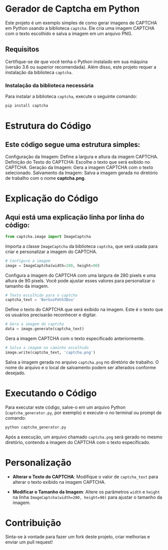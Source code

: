 # Gerador de Captcha em Python

Este projeto é um exemplo simples de como gerar imagens de CAPTCHA em Python usando a biblioteca `captcha`. Ele cria uma imagem CAPTCHA com o texto escolhido e salva a imagem em um arquivo PNG.

## Requisitos

Certifique-se de que você tenha o Python instalado em sua máquina (versão 3.6 ou superior recomendada). Além disso, este projeto requer a instalação da biblioteca `captcha`.

### Instalação da biblioteca necessária

Para instalar a biblioteca `captcha`, execute o seguinte comando:

```bash
pip install captcha
```
# Estrutura do Código

## Este código segue uma estrutura simples:

Configuração da Imagem: Define a largura e altura da imagem CAPTCHA.
Definição do Texto do CAPTCHA: Escolhe o texto que será exibido no CAPTCHA.
Geração da Imagem: Gera a imagem CAPTCHA com o texto selecionado.
Salvamento da Imagem: Salva a imagem gerada no diretório de trabalho com o nome __captcha.png__.

# Explicação do Código

## Aqui está uma explicação linha por linha do código:

```Python
from captcha.image import ImageCaptcha
``` 
Importa a classe `ImageCaptcha` da biblioteca `captcha`, que será usada para criar e personalizar a imagem do CAPTCHA.

```Python
# Configure a imagem
image = ImageCaptcha(width=280, height=90)

```
Configura a imagem do CAPTCHA com uma largura de 280 pixels e uma altura de 90 pixels. Você pode ajustar esses valores para personalizar o tamanho da imagem.

```Python
# Texto escolhido para o captcha
captcha_text = 'BerGusPeh53Dou'
```

Define o texto do CAPTCHA que será exibido na imagem. Este é o texto que os usuários precisarão reconhecer e digitar.

```Python
# Gera a imagem do captcha
data = image.generate(captcha_text)
```

Gera a imagem CAPTCHA com o texto especificado anteriormente.

```Python
# Salva a imagem no caminho escolhido
image.write(captcha_text, 'captcha.png')
```

Salva a imagem gerada no arquivo `captcha.png` no diretório de trabalho. O nome do arquivo e o local de salvamento podem ser alterados conforme desejado.

# Executando o Código

Para executar este código, salve-o em um arquivo Python (`captcha_generator.py`, por exemplo) e execute-o no terminal ou prompt de comando:
```bash
python captcha_generator.py
```
Após a execução, um arquivo chamado `captcha.png` será gerado no mesmo diretório, contendo a imagem do CAPTCHA com o texto especificado.

# Personalização

- **Alterar o Texto do CAPTCHA**: Modifique o valor de `captcha_text` para alterar o texto exibido na imagem CAPTCHA.

- **Modificar o Tamanho da Imagem**: Altere os parâmetros `width` e `height` na linha `ImageCaptcha(width=280, height=90)` para ajustar o tamanho da imagem.

# Contribuição

Sinta-se à vontade para fazer um fork deste projeto, criar melhorias e enviar um pull request!
